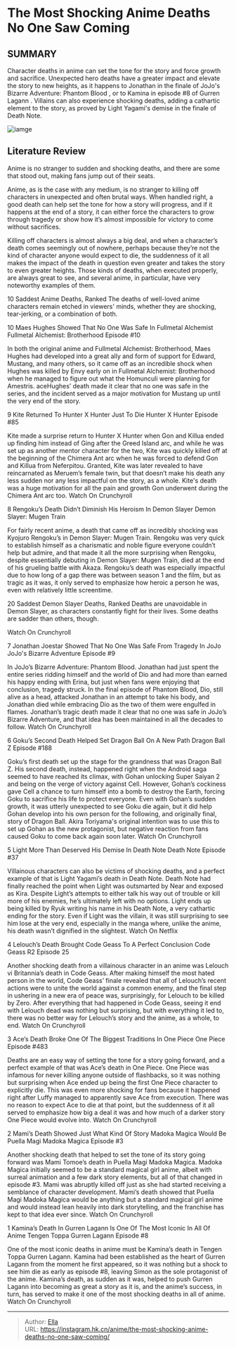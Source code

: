 # The Most Shocking Anime Deaths No One Saw Coming


## SUMMARY 


 Character deaths in anime can set the tone for the story and force growth and sacrifice. 
 Unexpected hero deaths have a greater impact and elevate the story to new heights, as it happens to Jonathan in the finale of 
JoJo&#39;s Bizarre Adventure: Phantom Blood
, or to Kamina in episode #8 of 
Gurren Lagann
​​​​​​. 
 Villains can also experience shocking deaths, adding a cathartic element to the story, as proved by Light Yagami&#39;s demise in the finale of 
Death Note. 

![iamge](https://static1.srcdn.com/wordpress/wp-content/uploads/2024/01/jojos-bizarre-adventure-madoka-magica-1.jpg)

## Literature Review

Anime is no stranger to sudden and shocking deaths, and there are some that stood out, making fans jump out of their seats.




Anime, as is the case with any medium, is no stranger to killing off characters in unexpected and often brutal ways. When handled right, a good death can help set the tone for how a story will progress, and if it happens at the end of a story, it can either force the characters to grow through tragedy or show how it’s almost impossible for victory to come without sacrifices.
        

Killing off characters is almost always a big deal, and when a character’s death comes seemingly out of nowhere, perhaps because they’re not the kind of character anyone would expect to die, the suddenness of it all makes the impact of the death in question even greater and takes the story to even greater heights. Those kinds of deaths, when executed properly, are always great to see, and several anime, in particular, have very noteworthy examples of them.
            
 
 10 Saddest Anime Deaths, Ranked 
The deaths of well-loved anime characters remain etched in viewers&#39; minds, whether they are shocking, tear-jerking, or a combination of both.












 








 10  Maes Hughes Showed That No One Was Safe In Fullmetal Alchemist 
Fullmetal Alchemist: Brotherhood Episode #10
        

In both the original anime and Fullmetal Alchemist: Brotherhood, Maes Hughes had developed into a great ally and form of support for Edward, Mustang, and many others, so it came off as an incredible shock when Hughes was killed by Envy early on in Fullmetal Alchemist: Brotherhood when he managed to figure out what the Homunculi were planning for Amestris.
aceHughes’ death made it clear that no one was safe in the series, and the incident served as a major motivation for Mustang up until the very end of the story.





 9  Kite Returned To Hunter X Hunter Just To Die 
Hunter X Hunter Episode #85
        

Kite made a surprise return to Hunter X Hunter when Gon and Killua ended up finding him instead of Ging after the Greed Island arc, and while he was set up as another mentor character for the two, Kite was quickly killed off at the beginning of the Chimera Ant arc when he was forced to defend Gon and Killua from Neferpitou.
Granted, Kite was later revealed to have reincarnated as Meruem’s female twin, but that doesn’t make his death any less sudden nor any less impactful on the story, as a whole. Kite&#39;s death was a huge motivation for all the pain and growth Gon underwent during the Chimera Ant arc too.
Watch On Crunchyroll





 8  Rengoku’s Death Didn’t Diminish His Heroism In Demon Slayer 
Demon Slayer: Mugen Train


 







For fairly recent anime, a death that came off as incredibly shocking was Kyojuro Rengoku’s in Demon Slayer: Mugen Train. Rengoku was very quick to establish himself as a charismatic and noble figure everyone couldn’t help but admire, and that made it all the more surprising when Rengoku, despite essentially debuting in Demon Slayer: Mugen Train, died at the end of his grueling battle with Akaza.
Rengoku’s death was especially impactful due to how long of a gap there was between season 1 and the film, but as tragic as it was, it only served to emphasize how heroic a person he was, even with relatively little screentime.
            
 
 20 Saddest Demon Slayer Deaths, Ranked 
Deaths are unavoidable in Demon Slayer, as characters constantly fight for their lives. Some deaths are sadder than others, though.



Watch On Crunchyroll





 7  Jonathan Joestar Showed That No One Was Safe From Tragedy In JoJo 
JoJo&#39;s Bizarre Adventure Episode #9
        

In JoJo’s Bizarre Adventure: Phantom Blood. Jonathan had just spent the entire series ridding himself and the world of Dio and had more than earned his happy ending with Erina, but just when fans were enjoying that conclusion, tragedy struck.
In the final episode of Phantom Blood, Dio, still alive as a head, attacked Jonathan in an attempt to take his body, and Jonathan died while embracing Dio as the two of them were engulfed in flames. Jonathan’s tragic death made it clear that no one was safe in JoJo’s Bizarre Adventure, and that idea has been maintained in all the decades to follow.
Watch On Crunchyroll





 6  Goku’s Second Death Helped Set Dragon Ball On A New Path 
Dragon Ball Z Episode #188


 







Goku’s first death set up the stage for the grandness that was Dragon Ball Z. His second death, instead, happened right when the Android saga seemed to have reached its climax, with Gohan unlocking Super Saiyan 2 and being on the verge of victory against Cell. However, Gohan’s cockiness gave Cell a chance to turn himself into a bomb to destroy the Earth, forcing Goku to sacrifice his life to protect everyone.
Even with Gohan’s sudden growth, it was utterly unexpected to see Goku die again, but it did help Gohan develop into his own person for the following, and originally final, story of Dragon Ball. Akira Toriyama&#39;s original intention was to use this to set up Gohan as the new protagonist, but negative reaction from fans caused Goku to come back again soon later.
Watch On Crunchyroll





 5  Light More Than Deserved His Demise In Death Note 
Death Note Episode #37
        

Villainous characters can also be victims of shocking deaths, and a perfect example of that is Light Yagami’s death in Death Note. Death Note had finally reached the point when Light was outsmarted by Near and exposed as Kira. Despite Light’s attempts to either talk his way out of trouble or kill more of his enemies, he’s ultimately left with no options.
Light ends up being killed by Ryuk writing his name in his Death Note, a very cathartic ending for the story. Even if Light was the villain, it was still surprising to see him lose at the very end, especially in the manga where, unlike the anime, his death wasn’t dignified in the slightest.
Watch On Netflix





 4  Lelouch’s Death Brought Code Geass To A Perfect Conclusion 
Code Geass R2 Episode 25
        

Another shocking death from a villainous character in an anime was Lelouch vi Britannia’s death in Code Geass. After making himself the most hated person in the world, Code Geass’ finale revealed that all of Lelouch’s recent actions were to unite the world against a common enemy, and the final step in ushering in a new era of peace was, surprisingly, for Lelouch to be killed by Zero.
After everything that had happened in Code Geass, seeing it end with Lelouch dead was nothing but surprising, but with everything it led to, there was no better way for Lelouch’s story and the anime, as a whole, to end.
Watch On Crunchyroll





 3  Ace’s Death Broke One Of The Biggest Traditions In One Piece 
One Piece Episode #483


 







Deaths are an easy way of setting the tone for a story going forward, and a perfect example of that was Ace’s death in One Piece. One Piece was infamous for never killing anyone outside of flashbacks, so it was nothing but surprising when Ace ended up being the first One Piece character to explicitly die. 
This was even more shocking for fans because it happened right after Luffy managed to apparently save Ace from execution. There was no reason to expect Ace to die at that point, but the suddenness of it all served to emphasize how big a deal it was and how much of a darker story One Piece would evolve into.
Watch On Crunchyroll





 2  Mami’s Death Showed Just What Kind Of Story Madoka Magica Would Be 
Puella Magi Madoka Magica Episode #3
        

Another shocking death that helped to set the tone of its story going forward was Mami Tomoe’s death in Puella Magi Madoka Magica. Madoka Magica initially seemed to be a standard magical girl anime, albeit with surreal animation and a few dark story elements, but all of that changed in episode #3.
Mami was abruptly killed off just as she had started receiving a semblance of character development. Mami’s death showed that Puella Magi Madoka Magica would be anything but a standard magical girl anime and would instead lean heavily into dark storytelling, and the franchise has kept to that idea ever since.
Watch On Crunchyroll





 1  Kamina’s Death In Gurren Lagann Is One Of The Most Iconic In All Of Anime 
Tengen Toppa Gurren Lagann Episode #8
        

One of the most iconic deaths in anime must be Kamina’s death in Tengen Toppa Gurren Lagann. Kamina had been established as the heart of Gurren Lagann from the moment he first appeared, so it was nothing but a shock to see him die as early as episode #8, leaving Simon as the sole protagonist of the anime.
Kamina’s death, as sudden as it was, helped to push Gurren Lagann into becoming as great a story as it is, and the anime’s success, in turn, has served to make it one of the most shocking deaths in all of anime.
Watch On Crunchyroll


---

> Author: [Ella](https://instagram.hk.cn/)  
> URL: https://instagram.hk.cn/anime/the-most-shocking-anime-deaths-no-one-saw-coming/  


